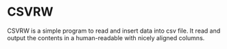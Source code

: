 # CSVRW

CSVRW is a simple program to read and insert data into csv file. It read and output the contents in a human-readable with nicely aligned columns.
